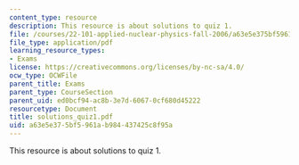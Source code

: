 ```yaml
---
content_type: resource
description: This resource is about solutions to quiz 1.
file: /courses/22-101-applied-nuclear-physics-fall-2006/a63e5e375bf5961ab984437425c8f95a_solutions_quiz1.pdf
file_type: application/pdf
learning_resource_types:
- Exams
license: https://creativecommons.org/licenses/by-nc-sa/4.0/
ocw_type: OCWFile
parent_title: Exams
parent_type: CourseSection
parent_uid: ed0bcf94-ac8b-3e7d-6067-0cf680d45222
resourcetype: Document
title: solutions_quiz1.pdf
uid: a63e5e37-5bf5-961a-b984-437425c8f95a
---
```

This resource is about solutions to quiz 1.